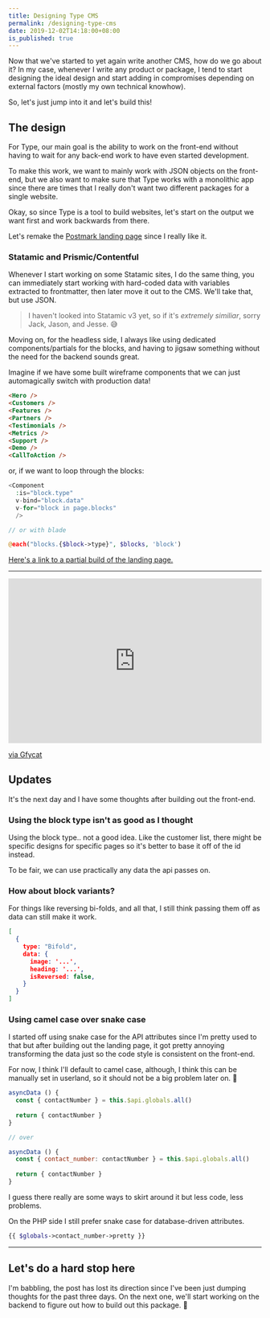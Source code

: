 ```yaml
---
title: Designing Type CMS
permalink: /designing-type-cms 
date: 2019-12-02T14:18:00+08:00
is_published: true
---
```




Now that we've started to yet again write another CMS, how do we go about it? In my case, whenever I write any product or package, I tend to start designing the ideal design and start adding in compromises depending on external factors (mostly my own technical knowhow).



So, let's just jump into it and let's build this!



<!-- more -->



## The design

For Type, our main goal is the ability to work on the front-end without having to wait for any back-end work to have even started development. 

To make this work, we want to mainly work with JSON objects on the front-end, but we also want to make sure that Type works with a monolithic app since there are times that I really don't want two different packages for a single website.

Okay, so since Type is a tool to build websites, let's start on the output we want first and work backwards from there.

Let's remake the [Postmark landing page](https://postmarkapp.com/) since I really like it.



### Statamic and Prismic/Contentful

Whenever I start working on some Statamic sites, I do the same thing, you can immediately start working with hard-coded data with variables extracted to frontmatter, then later move it out to the CMS. We'll take that, but use JSON.

> I haven't looked into Statamic v3 yet, so if it's *extremely similiar*, sorry Jack, Jason, and Jesse. :sweat_smile:

Moving on, for the headless side, I always like using dedicated components/partials for the blocks, and having to jigsaw something without the need for the backend sounds great.

Imagine if we have some built wireframe components that we can just automagically switch with production data!

```html
<Hero />
<Customers />
<Features />
<Partners />
<Testimonials />
<Metrics />
<Support />
<Demo />
<CallToAction />
```

or, if we want to loop through the blocks:

```php
<Component 
  :is="block.type" 
  v-bind="block.data" 
  v-for="block in page.blocks" 
  />

// or with blade

@each("blocks.{$block->type}", $blocks, 'block')
```

[Here's a link to a partial build of the landing page.](https://github.com/typecms/demo/tree/json-based-front-end)



---



<div style='position:relative; padding-bottom:calc(56.25% + 44px)'><iframe src='https://gfycat.com/ifr/ShabbyNippyInvisiblerail' frameborder='0' scrolling='no' width='100%' height='100%' style='position:absolute;top:0;left:0;' allowfullscreen></iframe></div><p> <a href="https://gfycat.com/shabbynippyinvisiblerail">via Gfycat</a></p>



## Updates

It's the next day and I have some thoughts after building out the front-end.



### Using the block type isn't as good as I thought

Using the block type.. not a good idea. Like the customer list, there might be specific designs for specific pages so it's better to base it off of the id instead.

To be fair, we can use practically any data the api passes on.



### How about block variants?

For things like reversing bi-folds, and all that, I still think passing them off as data can still make it work.



```json
[
  {
    type: "Bifold",
    data: {
      image: '...',
      heading: '...',
      isReversed: false,
    }
  }
]
```



### Using camel case over snake case

I started off using snake case for the API attributes since I'm pretty used to that but after building out the landing page, it got pretty annoying transforming the data just so the code style is consistent on the front-end.

For now, I think I'll default to camel case, although, I think this can be manually set in userland, so it should not be a big problem later on. :thinking:

```js
asyncData () {
  const { contactNumber } = this.$api.globals.all()
  
  return { contactNumber }
}

// over

asyncData () {
  const { contact_number: contactNumber } = this.$api.globals.all()
  
  return { contactNumber }
}
```

I guess there really are some ways to skirt around it but less code, less problems. 



On the PHP side I still prefer snake case for database-driven attributes.

```php
{{ $globals->contact_number->pretty }}
```



---

## Let's do a hard stop here

I'm babbling, the post has lost its direction since I've been just dumping thoughts for the past three days. On the next one, we'll start working on the backend to figure out how to build out this package. :grimacing: